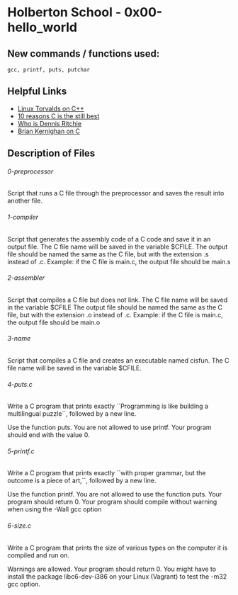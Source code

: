 # Holberton School - 0x00-hello_world
## New commands / functions used:
``gcc, printf, puts, putchar``
## Helpful Links
* [Linux Torvalds on C++](http://harmful.cat-v.org/software/c++/linus)
* [10 reasons C is the still best](http://www.woohooitsbacon.com/10-reasons-why-c-is-still-the-best-programming-language/)
* [Who is Dennis Ritchie](https://en.wikipedia.org/wiki/Dennis_Ritchie)
* [Brian Kernighan on C](https://www.youtube.com/watch?v=de2Hsvxaf8M)

## Description of Files
<h6>0-preprocessor</h6>
Script that runs a C file through the preprocessor and saves the result into another file.
<h6>1-compiler</h6>
Script that generates the assembly code of a C code and save it in an output file.
The C file name will be saved in the variable $CFILE. The output file should be named the same as the C file, but with the extension .s instead of .c. Example: if the C file is main.c, the output file should be main.s
<h6>2-assembler</h6>
Script that compiles a C file but does not link. The C file name will be saved in the variable $CFILE The output file should be named the same as the C file, but with the extension .o instead of .c. Example: if the C file is main.c, the output file should be main.o
<h6>3-name</h6>
Script that compiles a C file and creates an executable named cisfun. The C file name will be saved in the variable $CFILE.
<h6>4-puts.c</h6>
Write a C program that prints exactly ``Programming is like building a multilingual puzzle``, followed by a new line.


Use the function puts. You are not allowed to use printf. Your program should end with the value 0.
<h6>5-printf.c</h6>
Write a C program that prints exactly ``with proper grammar, but the outcome is a piece of art,``, followed by a new line.


Use the function printf. You are not allowed to use the function puts. Your program should return 0. Your program should compile without warning when using the -Wall gcc option
<h6>6-size.c</h6>
Write a C program that prints the size of various types on the computer it is compiled and run on.


Warnings are allowed. Your program should return 0. You might have to install the package libc6-dev-i386 on your Linux (Vagrant) to test the -m32 gcc option.
